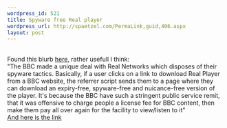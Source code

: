 ```yaml
--- 
wordpress_id: 521
title: Spyware free Real player
wordpress_url: http://spaetzel.com/PermaLink,guid,406.aspx
layout: post
---
```

<br />
        Found this blurb <a href="http://boingboing.net/2004_02_01_archive.html#107565322512239056">here</a>,
        rather usefull I think:<br />
        "The BBC made a unique deal with Real Networks which disposes of their spyware tactics.
        Basically, if a user clicks on a link to download Real Player from a BBC website,
        the referrer script sends them to a page where they can download an expiry-free, spyware-free
        and nuicance-free version of the player. It's because the BBC have such a stringent
        public service remit, that it was offensive to charge people a license fee for BBC
        content, then make them pay all over again for the facility to view/listen to it"<br />
        <a href="http://www.bbc.co.uk/radio/audiohelp.shtml?help">And here is the link</a><img width="0" height="0" src="http://spaetzel.com/aggbug.ashx?id=406" />
